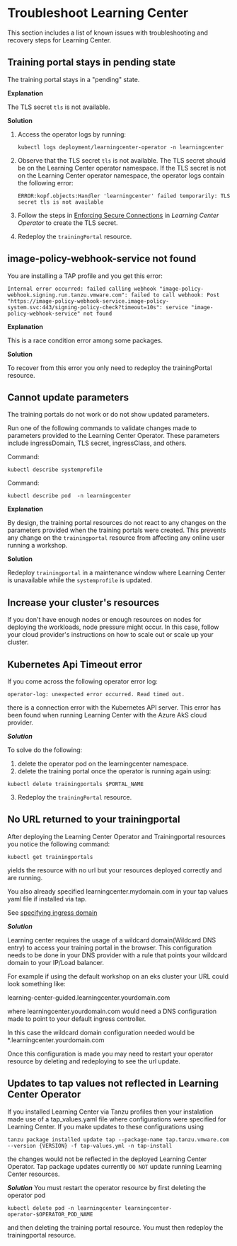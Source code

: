 # Troubleshoot Learning Center

This section includes a list of known issues with troubleshooting and recovery steps
for Learning Center.

## <a id="training-portal-pending"></a>Training portal stays in pending state

The training portal stays in a "pending" state.

**Explanation**

The TLS secret `tls` is not available.

**Solution**

1. Access the operator logs by running:

    ```console
    kubectl logs deployment/learningcenter-operator -n learningcenter
    ```

1. Observe that the TLS secret `tls` is not available. The TLS secret should be on the Learning
    Center operator namespace. If the TLS secret is not on the Learning Center operator namespace,
    the operator logs contain the following error:

    ```console
    ERROR:kopf.objects:Handler 'learningcenter' failed temporarily: TLS secret tls is not available
    ```

1. Follow the steps in
    [Enforcing Secure Connections](getting-started/learning-center-operator.html#enforce-secure-connect)
    in _Learning Center Operator_ to create the TLS secret.

1. Redeploy the `trainingPortal` resource.

## <a id="img-pol-wbhk-srvc-nt-fnd"></a>image-policy-webhook-service not found

You are installing a TAP profile and you get this error:

```console
Internal error occurred: failed calling webhook "image-policy-webhook.signing.run.tanzu.vmware.com": failed to call webhook: Post "https://image-policy-webhook-service.image-policy-system.svc:443/signing-policy-check?timeout=10s": service "image-policy-webhook-service" not found
```

**Explanation**

This is a race condition error among some packages.

**Solution**

To recover from this error you only need to redeploy the trainingPortal resource.

## <a id='cannot-update-parameters'></a> Cannot update parameters

The training portals do not work or do not show updated parameters.

Run one of the following commands to validate changes made to parameters provided to the Learning
Center Operator. These parameters include ingressDomain, TLS secret, ingressClass, and others.

Command:

```console
kubectl describe systemprofile
```

Command:

```console
kubectl describe pod  -n learningcenter
```

**Explanation**

By design, the training portal resources do not react to any changes on the parameters provided
when the training portals were created. This prevents any change on the `trainingportal` resource
from affecting any online user running a workshop.

**Solution**

Redeploy `trainingportal` in a maintenance window where Learning Center is unavailable while the
`systemprofile` is updated.


## <a id="increase-cluster-rsrcs"></a>Increase your cluster's resources

If you don't have enough nodes or enough resources on nodes for deploying the workloads, node pressure might occur.
In this case, follow your cloud provider's instructions on how to scale out or scale up your cluster.

## <a id="kub-api-timeout"></a>Kubernetes Api Timeout error

If you come across the following operator error log:

```
operator-log: unexpected error occurred. Read timed out.
```

there is a connection error with the Kubernetes API server. This error has been found when running Learning Center with the Azure AkS cloud provider.

***Solution***

To solve do the following:
1. delete the operator pod on the learningcenter namespace.
2. delete the training portal once the operator is running again using:
```
kubectl delete trainingportals $PORTAL_NAME
```
3. Redeploy the `trainingPortal` resource.

## <a id="missing-training-portal-url"></a>No URL returned to your trainingportal

After deploying the Learning Center Operator and Trainingportal resources you notice the following command:

```
kubectl get trainingportals
```
yields the resource with no url but your resources deployed correctly and are running.

You also already specified learningcenter.mydomain.com in your tap values yaml file if installed via tap.

See [specifying ingress domain](./getting-started/learning-center-operator.md#ingress-domain)

***Solution***

Learning center requires the usage of a wildcard domain(Wildcard DNS entry) to access your training portal in the browser. This configuration needs to be done in your DNS provider with a rule that points your wildcard domain to your IP/Load balancer.

For example if using the default workshop on an eks cluster your URL could look something like:

learning-center-guided.learningcenter.yourdomain.com

where learningcenter.yourdomain.com would need a DNS configuration made to point to your default ingress controller. 

In this case the wildcard domain configuration needed would be *.learningcenter.yourdomain.com

Once this configuration is made you may need to restart your operator resource by deleting and redeploying to see the url update.

## <a id="updating-tap-values"></a>Updates to tap values not reflected in Learning Center Operator

If you installed Learning Center via Tanzu profiles then your instalation made use of a tap_values.yaml file where configurations were specified for Learning Center. If you make updates to these configurations using 

```
tanzu package installed update tap --package-name tap.tanzu.vmware.com --version {VERSION} -f tap-values.yml -n tap-install
```
the changes would not be reflected in the deployed Learning Center Operator. Tap package updates currently `DO NOT` update running Learning Center resources.

***Solution***
You must restart the operator resource by first deleting the operator pod

```
kubectl delete pod -n learningcenter learningcenter-operator-$OPERATOR_POD_NAME
```
and then deleting the training portal resource. You must then redeploy the trainingportal resource.